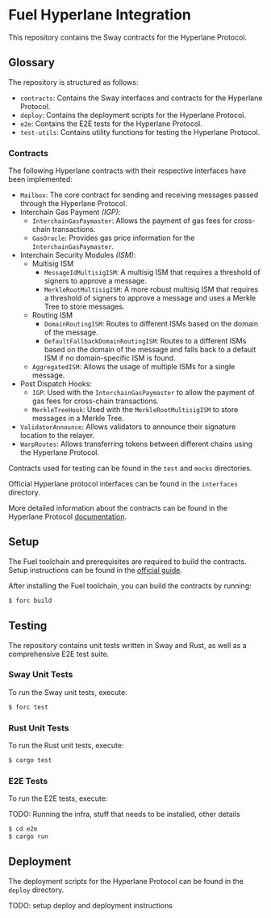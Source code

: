 # Fuel Hyperlane Integration

This repository contains the Sway contracts for the Hyperlane Protocol.

## Glossary

The repository is structured as follows:

- `contracts`: Contains the Sway interfaces and contracts for the Hyperlane Protocol.
- `deploy`: Contains the deployment scripts for the Hyperlane Protocol.
- `e2e`: Contains the E2E tests for the Hyperlane Protocol.
- `test-utils`: Contains utility functions for testing the Hyperlane Protocol.

### Contracts

The following Hyperlane contracts with their respective interfaces have been implemented:

- `Mailbox`: The core contract for sending and receiving messages passed through the Hyperlane Protocol.
- Interchain Gas Payment _(IGP)_:
  - `InterchainGasPaymaster`: Allows the payment of gas fees for cross-chain transactions.
  - `GasOracle`: Provides gas price information for the `InterchainGasPaymaster`.
- Interchain Security Modules _(ISM)_:
  - Multisig ISM
    - `MessageIdMultisigISM`: A multisig ISM that requires a threshold of signers to approve a message.
    - `MerkleRootMultisigISM`: A more robust multisig ISM that requires a threshold of signers to approve a message and uses a Merkle Tree to store messages.
  - Routing ISM
    - `DomainRoutingISM`: Routes to different ISMs based on the domain of the message.
    - `DefaultFallbackDomainRoutingISM`: Routes to a different ISMs based on the domain of the message and falls back to a default ISM if no domain-specific ISM is found.
  - `AggregatedISM`: Allows the usage of multiple ISMs for a single message.
- Post Dispatch Hooks:
  - `IGP`: Used with the `InterchainGasPaymaster` to allow the payment of gas fees for cross-chain transactions.
  - `MerkleTreeHook`: Used with the `MerkleRootMultisigISM` to store messages in a Merkle Tree.
- `ValidatorAnnounce`: Allows validators to announce their signature location to the relayer.
- `WarpRoutes`: Allows transferring tokens between different chains using the Hyperlane Protocol.

Contracts used for testing can be found in the `test` and `mocks` directories.

Official Hyperlane protocol interfaces can be found in the `interfaces` directory.

More detailed information about the contracts can be found in the Hyperlane Protocol [documentation](https://docs.hyperlane.xyz/docs/protocol/protocol-overview).

## Setup

The Fuel toolchain and prerequisites are required to build the contracts.
Setup instructions can be found in the [official guide](https://docs.fuel.network/guides/installation/).

After installing the Fuel toolchain, you can build the contracts by running:

```bash
$ forc build
```

## Testing

The repository contains unit tests written in Sway and Rust, as well as a comprehensive E2E test suite.

### Sway Unit Tests

To run the Sway unit tests, execute:

```bash
$ forc test
```

### Rust Unit Tests

To run the Rust unit tests, execute:

```bash
$ cargo test
```

### E2E Tests

To run the E2E tests, execute:

TODO: Running the infra, stuff that needs to be installed, other details

```bash
$ cd e2e
$ cargo run
```

## Deployment

The deployment scripts for the Hyperlane Protocol can be found in the `deploy` directory.

TODO: setup deploy and deployment instructions
